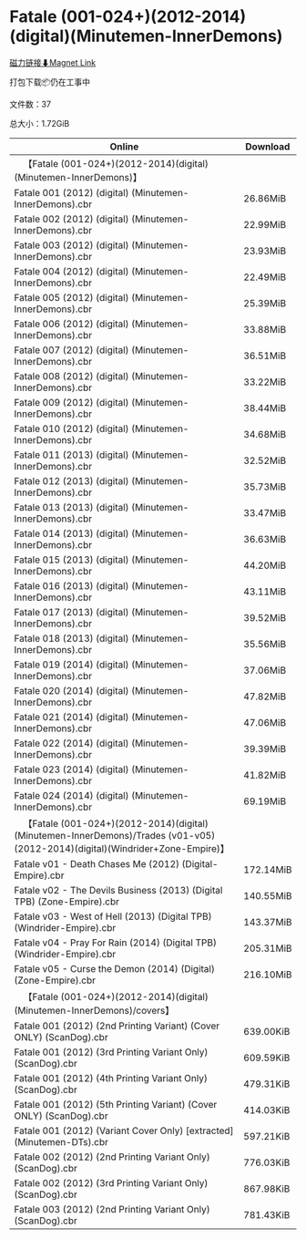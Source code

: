 # Fatale (001-024+)(2012-2014)(digital)(Minutemen-InnerDemons)

[磁力链接⬇Magnet Link](magnet:?xt=urn:btih:c8daecab0c6fd2c8f64ded4e725146a6ff99bf42&dn=Fatale%20%28001-024%2B%29%282012-2014%29%28digital%29%28Minutemen-InnerDemons%29)

打包下载📦仍在工事中

文件数：37

总大小：1.72GiB

Online | Download
--- | ---
&emsp;【Fatale (001-024+)(2012-2014)(digital)(Minutemen-InnerDemons)】 | 
Fatale 001 (2012) (digital) (Minutemen-InnerDemons).cbr | 26.86MiB
Fatale 002 (2012) (digital) (Minutemen-InnerDemons).cbr | 22.99MiB
Fatale 003 (2012) (digital) (Minutemen-InnerDemons).cbr | 23.93MiB
Fatale 004 (2012) (digital) (Minutemen-InnerDemons).cbr | 22.49MiB
Fatale 005 (2012) (digital) (Minutemen-InnerDemons).cbr | 25.39MiB
Fatale 006 (2012) (digital) (Minutemen-InnerDemons).cbr | 33.88MiB
Fatale 007 (2012) (digital) (Minutemen-InnerDemons).cbr | 36.51MiB
Fatale 008 (2012) (digital) (Minutemen-InnerDemons).cbr | 33.22MiB
Fatale 009 (2012) (digital) (Minutemen-InnerDemons).cbr | 38.44MiB
Fatale 010 (2012) (digital) (Minutemen-InnerDemons).cbr | 34.68MiB
Fatale 011 (2013) (digital) (Minutemen-InnerDemons).cbr | 32.52MiB
Fatale 012 (2013) (digital) (Minutemen-InnerDemons).cbr | 35.73MiB
Fatale 013 (2013) (digital) (Minutemen-InnerDemons).cbr | 33.47MiB
Fatale 014 (2013) (digital) (Minutemen-InnerDemons).cbr | 36.63MiB
Fatale 015 (2013) (digital) (Minutemen-InnerDemons).cbr | 44.20MiB
Fatale 016 (2013) (digital) (Minutemen-InnerDemons).cbr | 43.11MiB
Fatale 017 (2013) (digital) (Minutemen-InnerDemons).cbr | 39.52MiB
Fatale 018 (2013) (digital) (Minutemen-InnerDemons).cbr | 35.56MiB
Fatale 019 (2014) (digital) (Minutemen-InnerDemons).cbr | 37.06MiB
Fatale 020 (2014) (digital) (Minutemen-InnerDemons).cbr | 47.82MiB
Fatale 021 (2014) (digital) (Minutemen-InnerDemons).cbr | 47.06MiB
Fatale 022 (2014) (digital) (Minutemen-InnerDemons).cbr | 39.39MiB
Fatale 023 (2014) (digital) (Minutemen-InnerDemons).cbr | 41.82MiB
Fatale 024 (2014) (digital) (Minutemen-InnerDemons).cbr | 69.19MiB
&emsp;【Fatale (001-024+)(2012-2014)(digital)(Minutemen-InnerDemons)/Trades (v01-v05)(2012-2014)(digital)(Windrider+Zone-Empire)】 | 
Fatale v01 - Death Chases Me (2012) (Digital-Empire).cbr | 172.14MiB
Fatale v02 - The Devils Business (2013) (Digital TPB) (Zone-Empire).cbr | 140.55MiB
Fatale v03 - West of Hell (2013) (Digital TPB) (Windrider-Empire).cbr | 143.37MiB
Fatale v04 - Pray For Rain (2014) (Digital TPB) (Windrider-Empire).cbr | 205.31MiB
Fatale v05 - Curse the Demon (2014) (Digital) (Zone-Empire).cbr | 216.10MiB
&emsp;【Fatale (001-024+)(2012-2014)(digital)(Minutemen-InnerDemons)/covers】 | 
Fatale 001 (2012) (2nd Printing Variant) (Cover ONLY) (ScanDog).cbr | 639.00KiB
Fatale 001 (2012) (3rd Printing Variant Only) (ScanDog).cbr | 609.59KiB
Fatale 001 (2012) (4th Printing Variant Only) (ScanDog).cbr | 479.31KiB
Fatale 001 (2012) (5th Printing Variant) (Cover ONLY) (ScanDog).cbr | 414.03KiB
Fatale 001 (2012) (Variant Cover Only) \[extracted\] (Minutemen-DTs).cbr | 597.21KiB
Fatale 002 (2012) (2nd Printing Variant Only) (ScanDog).cbr | 776.03KiB
Fatale 002 (2012) (3rd Printing Variant Only) (ScanDog).cbr | 867.98KiB
Fatale 003 (2012) (2nd Printing Variant Only) (ScanDog).cbr | 781.43KiB